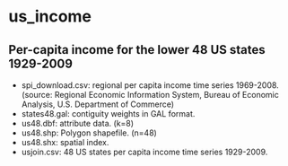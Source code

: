us_income
=========

Per-capita income for the lower 48 US states 1929-2009
------------------------------------------------------

* spi_download.csv: regional per capita income time series 1969-2008. (source:  Regional Economic Information System, Bureau of Economic Analysis, U.S. Department of Commerce) 
* states48.gal: contiguity weights in GAL format.
* us48.dbf: attribute data. (k=8)
* us48.shp: Polygon shapefile. (n=48) 
* us48.shx: spatial index.
* usjoin.csv: 48 US states per capita income time series 1929-2009.